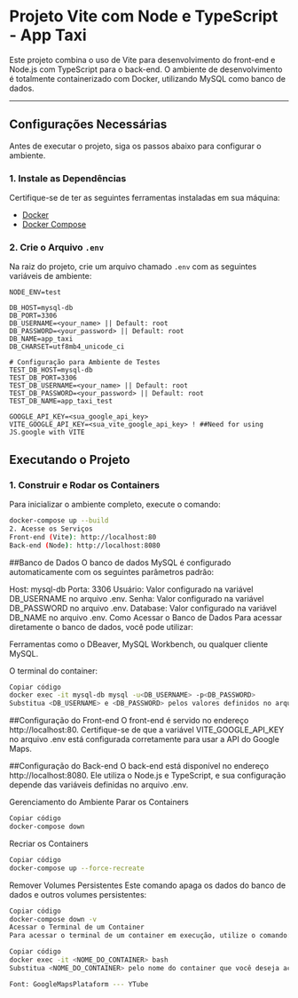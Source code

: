 # Projeto Vite com Node e TypeScript - App Taxi

Este projeto combina o uso de Vite para desenvolvimento do front-end e Node.js com TypeScript para o back-end. O ambiente de desenvolvimento é totalmente containerizado com Docker, utilizando MySQL como banco de dados.

---

## Configurações Necessárias

Antes de executar o projeto, siga os passos abaixo para configurar o ambiente.

### 1. Instale as Dependências

Certifique-se de ter as seguintes ferramentas instaladas em sua máquina:

- [Docker](https://www.docker.com/)
- [Docker Compose](https://docs.docker.com/compose/)

### 2. Crie o Arquivo `.env`

Na raiz do projeto, crie um arquivo chamado `.env` com as seguintes variáveis de ambiente:

```env
NODE_ENV=test

DB_HOST=mysql-db
DB_PORT=3306
DB_USERNAME=<your_name> || Default: root
DB_PASSWORD=<your_password> || Default: root
DB_NAME=app_taxi
DB_CHARSET=utf8mb4_unicode_ci

# Configuração para Ambiente de Testes
TEST_DB_HOST=mysql-db
TEST_DB_PORT=3306
TEST_DB_USERNAME=<your_name> || Default: root
TEST_DB_PASSWORD=<your_password> || Default: root
TEST_DB_NAME=app_taxi_test

GOOGLE_API_KEY=<sua_google_api_key>
VITE_GOOGLE_API_KEY=<sua_vite_google_api_key> ! ##Need for using JS.google with VITE
```

## Executando o Projeto

### 1. Construir e Rodar os Containers

Para inicializar o ambiente completo, execute o comando:

```bash
docker-compose up --build
2. Acesse os Serviços
Front-end (Vite): http://localhost:80
Back-end (Node): http://localhost:8080
```

##Banco de Dados
O banco de dados MySQL é configurado automaticamente com os seguintes parâmetros padrão:

Host: mysql-db
Porta: 3306
Usuário: Valor configurado na variável DB_USERNAME no arquivo .env.
Senha: Valor configurado na variável DB_PASSWORD no arquivo .env.
Database: Valor configurado na variável DB_NAME no arquivo .env.
Como Acessar o Banco de Dados
Para acessar diretamente o banco de dados, você pode utilizar:

Ferramentas como o DBeaver, MySQL Workbench, ou qualquer cliente MySQL.

O terminal do container:

```bash
Copiar código
docker exec -it mysql-db mysql -u<DB_USERNAME> -p<DB_PASSWORD>
Substitua <DB_USERNAME> e <DB_PASSWORD> pelos valores definidos no arquivo .env.
```

##Configuração do Front-end
O front-end é servido no endereço http://localhost:80. Certifique-se de que a variável VITE_GOOGLE_API_KEY no arquivo .env está configurada corretamente para usar a API do Google Maps.

##Configuração do Back-end
O back-end está disponível no endereço http://localhost:8080. Ele utiliza o Node.js e TypeScript, e sua configuração depende das variáveis definidas no arquivo .env.

Gerenciamento do Ambiente
Parar os Containers

```bash
Copiar código
docker-compose down
```

Recriar os Containers

```bash
Copiar código
docker-compose up --force-recreate
```

Remover Volumes Persistentes
Este comando apaga os dados do banco de dados e outros volumes persistentes:

```bash
Copiar código
docker-compose down -v
Acessar o Terminal de um Container
Para acessar o terminal de um container em execução, utilize o comando:
```

```bash
Copiar código
docker exec -it <NOME_DO_CONTAINER> bash
Substitua <NOME_DO_CONTAINER> pelo nome do container que você deseja acessar. Exemplos: backend, frontend, ou mysql-db.
```

```bash
Font: GoogleMapsPlataform --- YTube
```
